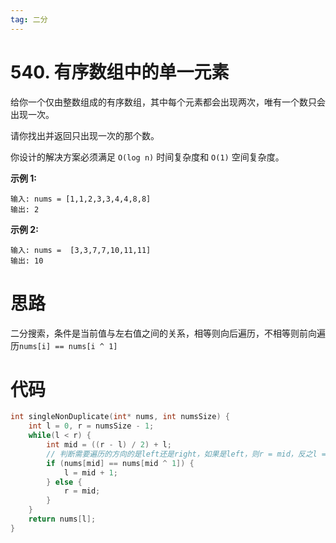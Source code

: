 ```yaml
---
tag: 二分
---
```


# 540. 有序数组中的单一元素

给你一个仅由整数组成的有序数组，其中每个元素都会出现两次，唯有一个数只会出现一次。

请你找出并返回只出现一次的那个数。

你设计的解决方案必须满足 `O(log n)` 时间复杂度和 `O(1)` 空间复杂度。

**示例 1:**

    输入: nums = [1,1,2,3,3,4,4,8,8]
    输出: 2
**示例 2:**

    输入: nums =  [3,3,7,7,10,11,11]
    输出: 10

# 思路
二分搜索，条件是当前值与左右值之间的关系，相等则向后遍历，不相等则前向遍历`nums[i] == nums[i ^ 1]`

# 代码
```c
int singleNonDuplicate(int* nums, int numsSize) {
    int l = 0, r = numsSize - 1;
    while(l < r) {
        int mid = ((r - l) / 2) + l;
        // 判断需要遍历的方向的是left还是right，如果是left，则r = mid，反之l = mid + 1
        if (nums[mid] == nums[mid ^ 1]) {
            l = mid + 1;
        } else {
            r = mid;
        }
    }
    return nums[l];
}
```